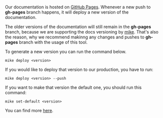 Our documentation is hosted on [GitHub Pages](https://pages.github.com/). Whenever a new push to **gh-pages** branch happens, it will deploy a new version of the documentation. 

The older versions of the documentation will still remain in the **gh-pages** branch, because we are supporting the docs versioning by [mike](https://github.com/jimporter/mike). That's also the reason, why we recommend makinng any changes and pushes to **gh-pages** branch with the usage of this tool.


To generate a new version you can run the command below.

```
mike deploy <version>
```

If you would like to deploy that version to our production, you have to run:

```
mike deploy <version> --push
```

If you want to make that version the default one, you should run this command:

```
mike set-default <version>
```

You can find more [here](https://github.com/jimporter/mike).